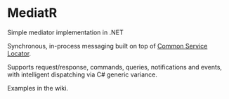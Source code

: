 MediatR
=======

Simple mediator implementation in .NET

Synchronous, in-process messaging built on top of [Common Service Locator](http://commonservicelocator.codeplex.com/).

Supports request/response, commands, queries, notifications and events, with intelligent dispatching via C# generic variance.

Examples in the wiki.
